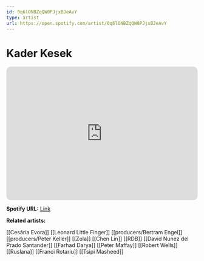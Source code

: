 ```yaml
---
id: 0q6lONBZqQW0PJjxBJeAvY
type: artist
url: https://open.spotify.com/artist/0q6lONBZqQW0PJjxBJeAvY
---
```

# Kader Kesek

<iframe style="border-radius:12px" src="https://open.spotify.com/embed/artist/0q6lONBZqQW0PJjxBJeAvY" width="100%" height="352" frameBorder="0" allowfullscreen="" allow="autoplay; clipboard-write; encrypted-media; fullscreen; picture-in-picture" loading="lazy"></iframe>

**Spotify URL:** [Link](https://open.spotify.com/artist/0q6lONBZqQW0PJjxBJeAvY)

**Related artists:**

[[Cesária Evora]]
[[Leonard Little Finger]]
[[producers/Bertram Engel]]
[[producers/Peter Keller]]
[[Zola]]
[[Chen Lin]]
[[RDB]]
[[David Nunez del Prado Santander]]
[[Farhad Darya]]
[[Peter Maffay]]
[[Robert Wells]]
[[Ruslana]]
[[Franci Rotariu]]
[[Tsipi Masheed]]
